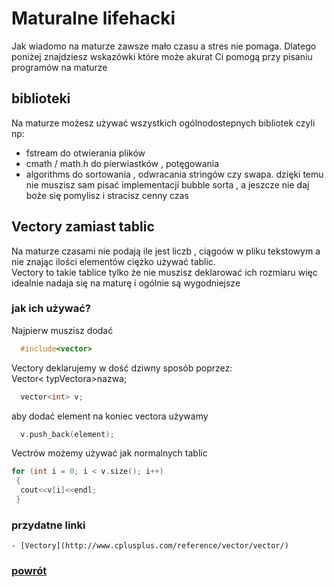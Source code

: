 # Maturalne lifehacki
Jak wiadomo na maturze zawsze mało czasu a stres nie pomaga.
Dlatego poniżej znajdziesz wskazówki które może akurat Ci pomogą przy pisaniu
programów na maturze

## biblioteki
Na maturze możesz używać wszystkich ogólnodostepnych bibliotek
czyli np:
  - fstream do otwierania plików
  - cmath / math.h do pierwiastków , potęgowania
  - algorithms do sortowania , odwracania stringów czy swapa.
dzięki temu nie muszisz sam pisać implementacji bubble sorta , a jeszcze
nie daj boże się pomylisz i stracisz cenny czas

## Vectory zamiast tablic
Na maturze czasami nie podają ile jest liczb , ciągoów w pliku tekstowym
a nie znając ilości elementów ciężko używać tablic.  
Vectory to takie tablice tylko że nie muszisz deklarować ich rozmiaru więc
idealnie nadaja się na maturę i ogólnie są wygodniejsze
### jak ich używać?
Najpierw muszisz dodać
``` c++
  #include<vector>
  ```
  Vectory deklarujemy w dość dziwny sposób poprzez:  
Vector< typVectora>nazwa;
```c++
  vector<int> v;
```
aby dodać element na koniec vectora używamy
```c++
  v.push_back(element);
  ```
  Vectrów możemy używać jak normalnych tablic  
  ``` c++
  for (int i = 0; i < v.size(); i++)
   {
    cout<<v[i]<<endl;
   }
  ```
  ### przydatne linki
    - [Vectory](http://www.cplusplus.com/reference/vector/vector/)

  ### [powrót ](https://dogexd.github.io/algorytmy_matura/)
